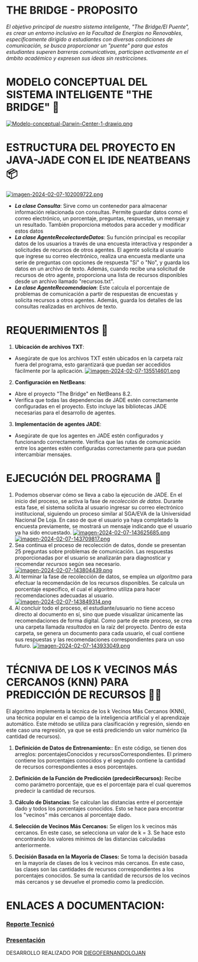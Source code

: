 # THE BRIDGE - PROPOSITO
_El objetivo principal de nuestro sistema inteligente, "The Bridge/El Puente", es crear un entorno inclusivo en la Facultad de Energías no Renovables, específicamente dirigido a estudiantes con diversas condiciones de comunicación, se busca proporcionar un "puente" para que estos estudiantes superen barreras comunicativas, participen activamente en el ámbito académico y expresen sus ideas sin restricciones._

# MODELO CONCEPTUAL DEL SISTEMA INTELIGENTE "THE BRIDGE" 🚀
[![Modelo-conceptual-Darwin-Center-1-drawio.png](https://i.postimg.cc/nrX90mJk/Modelo-conceptual-Darwin-Center-1-drawio.png)](https://postimg.cc/kRd55BD6)

# ESTRUCTURA DEL PROYECTO EN JAVA-JADE CON EL IDE NEATBEANS  📦
[![imagen-2024-02-07-102009722.png](https://i.postimg.cc/d0XhD1dZ/imagen-2024-02-07-102009722.png)](https://postimg.cc/p9fW6PsP)

 + ***La clase Consulta***: Sirve como un contenedor para almacenar información relacionada con consultas. Permite guardar datos como el correo electrónico, un porcentaje, preguntas, respuestas, un mensaje y un resultado. También proporciona métodos para acceder y modificar estos datos
 + ***La clase AgenteRecolectordeDatos***: Su función principal es recopilar datos de los usuarios a través de una encuesta interactiva y responder a solicitudes de recursos de otros agentes. El agente solicita al usuario que ingrese su correo electrónico, realiza una encuesta mediante una serie de preguntas con opciones de respuesta "Sí" o "No", y guarda los datos en un archivo de texto. Además, cuando recibe una solicitud de recursos de otro agente, proporciona una lista de recursos disponibles desde un archivo llamado "recursos.txt".
 + ***La clase AgenteRecomendacion***: Este calcula el porcentaje de problemas de comunicación a partir de respuestas de encuestas y solicita recursos a otros agentes. Además, guarda los detalles de las consultas realizadas en archivos de texto.

# REQUERIMIENTOS 📢
1. **Ubicación de archivos TXT**:
  * Asegúrate de que los archivos TXT estén ubicados en la carpeta raíz fuera del programa, esto garantizará que puedan ser accedidos fácilmente por la aplicación.
  [![imagen-2024-02-07-135514601.png](https://i.postimg.cc/vT0S4s44/imagen-2024-02-07-135514601.png)](https://postimg.cc/FkJx6wgv)

2. **Configuración en NetBeans**:
+ Abre el proyecto "The Bridge" en NetBeans 8.2.
+ Verifica que todas las dependencias de JADE estén correctamente configuradas en el proyecto. Esto incluye las bibliotecas JADE necesarias para el desarrollo de agentes.

3. **Implementación de agentes JADE**:
+ Asegúrate de que los agentes en JADE estén configurados y funcionando correctamente. Verifica que las rutas de comunicación entre los agentes estén configuradas correctamente para que puedan intercambiar mensajes.

# EJECUCIÓN DEL PROGRAMA 🔨
 1. Podemos observar cómo se lleva a cabo la ejecución de JADE. En el inicio del proceso, se activa la fase de _recolección de datos_. Durante esta fase, el sistema solicita al usuario ingresar su correo electrónico institucional, siguiendo un proceso similar al SGA/EVA de la Universidad Nacional De Loja. En caso de que el usuario ya haya completado la encuesta previamente, se mostrará un mensaje indicando que el usuario ya ha sido encuestado.
[![imagen-2024-02-07-143625685.png](https://i.postimg.cc/MTLNKwNd/imagen-2024-02-07-143625685.png)](https://postimg.cc/9RGJJ6W7)
[![imagen-2024-02-07-143709817.png](https://i.postimg.cc/3xBKryB1/imagen-2024-02-07-143709817.png)](https://postimg.cc/CRRymx9n)
2. Sea continua el proceso de recolección de datos, donde se presentan 25 preguntas sobre problemas de comunicación. Las respuestas proporcionadas por el usuario se analizarán para diagnosticar y recomendar _recursos_ según sea necesario.
[![imagen-2024-02-07-143804439.png](https://i.postimg.cc/0jpTt3Xn/imagen-2024-02-07-143804439.png)](https://postimg.cc/QKdYC63K)
3. Al terminar la fase de recolección de datos, se emplea un _algoritmo_ para efectuar la recomendación de los recursos disponibles. Se calcula un porcentaje específico, el cual el algoritmo utiliza para hacer recomendaciones adecuadas al usuario.
[![imagen-2024-02-07-143849314.png](https://i.postimg.cc/bvW4q8KL/imagen-2024-02-07-143849314.png)](https://postimg.cc/Ny8d4hGr)
5.  Al concluir todo el proceso, el estudiante/usuario no tiene acceso directo al documento en sí, sino que puede visualizar únicamente las recomendaciones de forma digital. Como parte de este proceso, se crea una carpeta llamada _resultados_ en la raíz del proyecto. Dentro de esta carpeta, se genera un documento para cada usuario, el cual contiene sus respuestas y las recomendaciones correspondientes para un uso futuro.
[![imagen-2024-02-07-143933049.png](https://i.postimg.cc/hvrCQq3k/imagen-2024-02-07-143933049.png)](https://postimg.cc/YLvNTT7R)

# TÉCNIVA DE LOS K VECINOS MÁS CERCANOS (KNN) PARA PREDICCIÓN DE RECURSOS 🧑‍💻
El algoritmo implementa la técnica de los k Vecinos Más Cercanos (KNN), una técnica popular en el campo de la inteligencia artificial y el aprendizaje automático. Este método se utiliza para clasificación y regresión, siendo en este caso una regresión, ya que se está prediciendo un valor numérico (la cantidad de recursos).

1. **Definición de Datos de Entrenamiento:**:
En este código, se tienen dos arreglos: porcentajesConocidos y recursosCorrespondientes. El primero contiene los porcentajes conocidos y el segundo contiene la cantidad de recursos correspondientes a esos porcentajes.

2. **Definición de la Función de Predicción (predecirRecursos):**
Recibe como parámetro porcentaje, que es el porcentaje para el cual queremos predecir la cantidad de recursos.

3. **Cálculo de Distancias:**
Se calculan las distancias entre el porcentaje dado y todos los porcentajes conocidos. Esto se hace para encontrar los "vecinos" más cercanos al porcentaje dado.

4. **Selección de Vecinos Más Cercanos:**
Se eligen los k vecinos más cercanos. En este caso, se selecciona un valor de k = 3. Se hace esto encontrando los valores mínimos de las distancias calculadas anteriormente.

5. **Decisión Basada en la Mayoría de Clases:**
Se toma la decisión basada en la mayoría de clases de los k vecinos más cercanos. En este caso, las clases son las cantidades de recursos correspondientes a los porcentajes conocidos. Se suma la cantidad de recursos de los vecinos más cercanos y se devuelve el promedio como la predicción.

# ENLACES A DOCUMENTACION:
### [Reporte Tecnicó](https://acortar.link/5qV1R1)
### [Presentación](https://acortar.link/He2SjP)

DESARROLLO REALIZADO POR [DIEGOFERNANDOLOJAN](https://diegofernandolojantn.github.io/PortfolioLD/)


